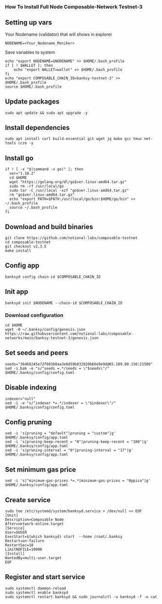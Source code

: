 ### How To Install Full Node Composable-Network Testnet-3

## Setting up vars
Your Nodename (validator) that will shows in explorer
```
NODENAME=<Your_Nodename_Moniker>
```

Save variables to system
```
echo "export NODENAME=$NODENAME" >> $HOME/.bash_profile
if [ ! $WALLET ]; then
	echo "export WALLET=wallet" >> $HOME/.bash_profile
fi
echo "export COMPOSABLE_CHAIN_ID=banksy-testnet-3" >> $HOME/.bash_profile
source $HOME/.bash_profile
```

## Update packages
```
sudo apt update && sudo apt upgrade -y
```

## Install dependencies
```
sudo apt install curl build-essential git wget jq make gcc tmux net-tools ccze -y
```

## Install go
```
if ! [ -x "$(command -v go)" ]; then
  ver="1.18.2"
  cd $HOME
  wget "https://golang.org/dl/go$ver.linux-amd64.tar.gz"
  sudo rm -rf /usr/local/go
  sudo tar -C /usr/local -xzf "go$ver.linux-amd64.tar.gz"
  rm "go$ver.linux-amd64.tar.gz"
  echo "export PATH=$PATH:/usr/local/go/bin:$HOME/go/bin" >> ~/.bash_profile
  source ~/.bash_profile
fi
```

## Download and build binaries
```
git clone https://github.com/notional-labs/composable-testnet
cd composable-testnet 
git checkout v2.3.5
make install
```

## Config app
```
banksyd config chain-id $COMPOSABLE_CHAIN_ID
```

## Init app
```
banksyd init $NODENAME --chain-id $COMPOSABLE_CHAIN_ID
```

### Download configuration
```
cd $HOME
wget -O ~/.banksy/config/genesis.json https://raw.githubusercontent.com/notional-labs/composable-networks/main/banksy-testnet-3/genesis.json
```

## Set seeds and peers
```
seeds="364b8245e72f083b0aa3e0d59b832020b66e9e9d@65.109.80.150:21500"
sed -i.bak -e "s/^seeds =.*/seeds = \"$seeds\"/" $HOME/.banksy/config/config.toml
```

## Disable indexing
```
indexer="null"
sed -i -e "s/^indexer *=.*/indexer = \"$indexer\"/" $HOME/.banksy/config/config.toml
```

## Config pruning
```
sed -i 's|pruning = "default"|pruning = "custom"|g' $HOME/.banksy/config/app.toml
sed -i 's|pruning-keep-recent = "0"|pruning-keep-recent = "100"|g' $HOME/.banksy/config/app.toml
sed -i 's|pruning-interval = "0"|pruning-interval = "17"|g' $HOME/.banksy/config/app.toml
```

## Set minimum gas price
```
sed -i 's|^minimum-gas-prices *=.*|minimum-gas-prices = "0ppica"|g' $HOME/.banksy/config/app.toml
```

## Create service
```
sudo tee /etc/systemd/system/banksyd.service > /dev/null << EOF
[Unit]
Description=Composable Node
After=network-online.target
[Service]
User=$USER
ExecStart=$(which banksyd) start  --home /root/.banksy
Restart=on-failure
RestartSec=10
LimitNOFILE=10000
[Install]
WantedBy=multi-user.target
EOF
```

## Register and start service
```
sudo systemctl daemon-reload
sudo systemctl enable banksyd
sudo systemctl restart banksyd && sudo journalctl -u banksyd -f -o cat
```
